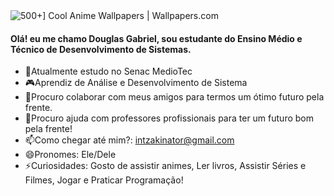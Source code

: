 <img src="https://wallpapers.com/images/featured/cool-anime-6kbwj9794wpnsfr1.jpg" alt="500+] Cool Anime Wallpapers | Wallpapers.com"/>


#### Olá! eu me chamo Douglas Gabriel, sou estudante do Ensino Médio e Técnico de Desenvolvimento de Sistemas.
- 🏫Atualmente estudo no Senac MedioTec
- 🎮Aprendiz de Análise e Desenvolvimento de Sistema
- 🤔Procuro colaborar com meus amigos para termos um ótimo futuro pela frente.
- 🤔Procuro ajuda com professores profissionais para ter um futuro bom pela frente!
- 📫Como chegar até mim?: intzakinator@gmail.com
- 😄Pronomes: Ele/Dele
- ⚡Curiosidades: Gosto de assistir animes, Ler livros, Assistir Séries e Filmes, Jogar e Praticar Programação!

